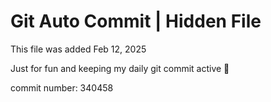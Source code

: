 # Git Auto Commit | Hidden File

This file was added Feb 12, 2025

Just for fun and keeping my daily git commit active 🤪

commit number: 340458
